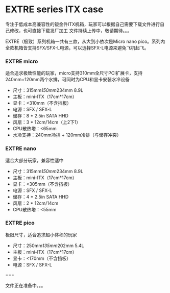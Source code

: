 # EXTRE series ITX case

专注于低成本高兼容性的钣金件ITX机箱，玩家可以根据自己需要下载文件进行自己修改，也可直接下载发厂加工
文件持续上传中，敬请期待。。。

EXTRE（极致）系列机箱一共有三款，从大到小依次是Micro nano pico。系列内全款机箱皆支持SFX/SFX-L电源，可以选择SFX-L电源来避免飞机起飞。

### EXTRE micro
适合追求极致性能的玩家，micro支持310mm全尺寸PCI扩展卡，支持240mm+120mm两个水排，可同时为CPU和显卡安装水冷设备
- 尺寸：315mm*150mm*234mm 8.9L
- 主板：mini-ITX（17cm*17cm）
- 显卡：<310mm（不含挡板）
- 电源：SFX / SFX-L
- 储存：8 * 2.5in SATA HHD
- 风扇：3 * 12cm/14cm（上2下1）
- CPU散热塔：<65mm
- 水冷支持：240mm冷排 + 120mm冷排（与储存冲突）

### EXTRE nano
适合大部分玩家，兼容性适中
- 尺寸：315mm*150mm*234mm 8.9L
- 主板：mini-ITX（17cm*17cm）
- 显卡：<305mm（不含挡板）
- 电源：SFX / SFX-L
- 储存：4 * 2.5in SATA HHD
- 风扇：2 * 12cm/14cm
- CPU散热塔：<55mm

### EXTRE pico
极限尺寸，适合追求超小体积的玩家
- 尺寸：250mm*135mm*202mm   5.4L
- 主板：mini-ITX（17cm*17cm）
- 显卡：<170mm（不含挡板）
- 电源：SFX / SFX-L

===

文件正在准备中。。。
